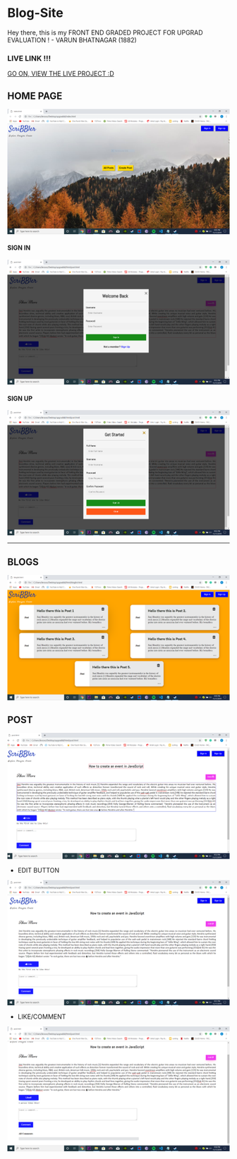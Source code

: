 # Blog-Site
Hey there, this is my FRONT END GRADED PROJECT FOR UPGRAD EVALUATION ! - VARUN BHATNAGAR (1882)
### LIVE LINK !!! 
<a href="https://varunbhatnagar99.github.io/blogger/">GO ON, VIEW THE LIVE PROJECT :D<a>
## HOME PAGE
 ![](screenshots/Front.png)
#### SIGN IN
 ![](screenshots/Signin.png)
#### SIGN UP
 ![](screenshots/Signup.png)


---------------------------------------------------------------------------------

## BLOGS
![](screenshots/Post.png)

##  POST
![](screenshots/More.png)

 - EDIT BUTTON 

 ![](screenshots/Edit.png)
 
 - LIKE/COMMENT
 
 ![](screenshots/Like.png)
 
 


